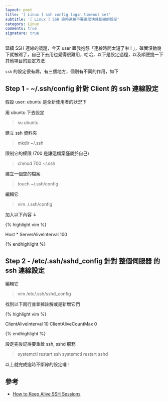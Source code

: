 ```yaml
---
layout: post
title: '[ Linux ] ssh config login timeout set'
subtitle: '[ Linux ] SSH 逾時連線不要這麼快就斷線的設定'
category: Linux
comments: true
signature: true
---
```


<div class="message">
    延續 SSH 連線的議題，今天 user 跟我抱怨「連線時間太短了啦 ! 」，確實沒動幾下就被踢了，自己下去用也覺得很難用，哈哈，以下是設定過程，以及順便提一下其他項目的設定方法
</div>

`ssh` 的設定很有趣，有三個地方，個別有不同的作用，如下

## Step 1 - ~/.ssh/config 針對 Client 的 ssh 連線設定

假設 user: ubuntu 是全新使用者的狀況下

用 ubuntu 下去設定
 > su ubuntu

建立 ssh 資料夾
 > mkdir ~/.ssh

限制它的權限 (700 是讓這檔案僅屬於自己)
 > chmod 700 ~/.ssh

建立一個空的檔案
 > touch ~/.ssh/config

編輯它
 > vim ./.ssh/config

加入以下內容 ↓

{% highlight vim %}

Host *
 ServerAliveInterval 100

{% endhighlight %}


## Step 2 - /etc/.ssh/sshd_config 針對 整個伺服器 的 ssh 連線設定

編輯它
 > vim /etc/.ssh/sshd_config

找到以下兩行並拿掉註解或是新增它們

{% highlight vim %}

ClientAliveInterval 10
ClientAliveCountMax 0

{% endhighlight %}

設定完後記得要重啟 ssh, sshd 服務
 > systemctl restart ssh
 > systemctl restart sshd

以上就完成逾時不斷線的設定囉！

## 參考
 - [How to Keep Alive SSH Sessions](https://patrickmn.com/aside/how-to-keep-alive-ssh-sessions/)
